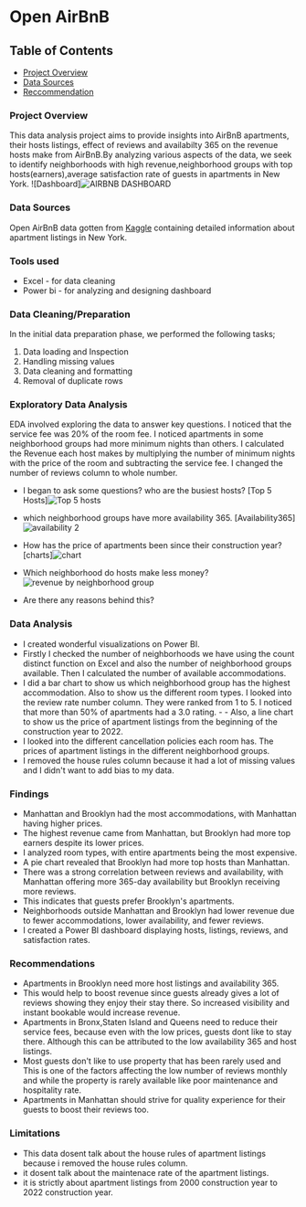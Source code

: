 # Open AirBnB


## Table of Contents
- [Project Overview](#ProjectOverview)
- [Data Sources](#DataSources)
- [Reccommendation](#Recommendation)

### Project Overview

This data analysis project aims to provide insights into AirBnB apartments, their hosts listings, effect of reviews and availabilty 365 on the revenue hosts make from AirBnB.By analyzing various aspects of the data, we seek to identify neighborhoods with high revenue,neighborhood groups with top hosts(earners),average satisfaction rate of guests in apartments in New York.
![Dashboard]![AIRBNB DASHBOARD](https://github.com/user-attachments/assets/08a81728-3eed-48ec-bbdd-8774efd32d5f)
 


### Data Sources
Open AirBnB data gotten from [Kaggle](https://www.kaggle.com/arianazmoudeh) containing detailed information about apartment listings in New York.

### Tools used
- Excel - for data cleaning
- Power bi - for analyzing and designing dashboard

### Data Cleaning/Preparation
In the initial data preparation phase, we performed the following tasks;
1. Data loading and Inspection
2. Handling missing values
3. Data cleaning and formatting
4. Removal of duplicate rows

### Exploratory Data Analysis
EDA involved exploring the data to answer key questions. I noticed that the service fee was 20% of the room fee. I noticed apartments in some neighborhood groups had more minimum nights than others. I calculated the Revenue each host makes by multiplying the number of minimum nights with the price of the room and subtracting the service fee. I changed the number of reviews column to whole number.
- I began to ask some questions? who are the busiest hosts? [Top 5 Hosts]![Top 5 hosts](https://github.com/user-attachments/assets/1d888008-c34a-4214-b44b-6a17290a6d0d)
- which neighborhood groups have more availability 365. [Availability365]![availability 2](https://github.com/user-attachments/assets/cfcd497a-bb4b-42d5-86e1-b7ccdf62a41f)
- How has the price of apartments been since their construction year?[charts]![chart](https://github.com/user-attachments/assets/876e30f8-9d8b-41ea-80e0-a69bf9d654df)
- Which neighborhood do hosts make less money?![revenue by neighborhood group](https://github.com/user-attachments/assets/ffeb52e7-758b-424c-a577-43a87fc755ac)

-  Are there any reasons behind this?



   
### Data Analysis
- I created wonderful visualizations on Power BI. 
- Firstly I checked the number of neighborhoods we have using the count distinct function on Excel and also the number of neighborhood groups available. Then I calculated the number of available accommodations. 
- I did a bar chart to show us which neighborhood group has the highest accommodation. Also to show us the different room types. I looked into the review rate number column. They were ranked from 1 to 5. I noticed that more than 50% of apartments had a 3.0 rating. - - Also, a line chart to show us the price of apartment listings from the beginning of the construction year to 2022. 
- I looked into the different cancellation policies each room has. The prices of apartment listings in the different neighborhood groups. 
- I removed the house rules column because it had a lot of missing values and I didn't want to add bias to my data.

### Findings 
- Manhattan and Brooklyn had the most accommodations, with Manhattan having higher prices.  
- The highest revenue came from Manhattan, but Brooklyn had more top earners despite its lower prices.  
- I analyzed room types, with entire apartments being the most expensive.  
- A pie chart revealed that Brooklyn had more top hosts than Manhattan.  
- There was a strong correlation between reviews and availability, with Manhattan offering more 365-day availability but Brooklyn receiving more reviews.  
- This indicates that guests prefer Brooklyn's apartments.  
- Neighborhoods outside Manhattan and Brooklyn had lower revenue due to fewer accommodations, lower availability, and fewer reviews.  
- I created a Power BI dashboard displaying hosts, listings, reviews, and satisfaction rates.

### Recommendations
- Apartments in Brooklyn need more host listings and availability 365.
- This would help to boost revenue since guests already gives a lot of reviews showing they enjoy their stay there. So increased visibility and instant bookable would increase revenue.
- Apartments in Bronx,Staten Island and Queens need to reduce their service fees, because even with the low prices, guests dont like to stay there. Although this can be attributed  to the low availability 365 and host listings.
- Most guests don't like to use property that has been rarely used and This is one of the  factors affecting the low number of reviews monthly and while the property is rarely available like poor maintenance and hospitality rate.
- Apartments in Manhattan should strive for quality experience for their guests to boost their reviews too.

### Limitations
- This data dosent talk about the house rules of apartment listings because i removed the house rules column.
- it dosent talk about the maintenace rate of the apartment listings.
- it is strictly about apartment listings from 2000 construction year to 2022 construction year.










   

